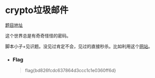 # crypto垃圾邮件

[题目地址](https://adworld.xctf.org.cn/challenges/details?hash=0ba2f7a2-251c-11ed-abf3-fa163e4fa609)

这个世界总是有奇奇怪怪的密码。

脚本小子+见识题。没见过肯定不会，见过的直接秒杀。比如利用这个[网站](https://www.spammimic.com/)。

- ### Flag
  > flag{bd826fcdc637864d3ccc1c1e0360ff6d}